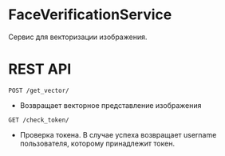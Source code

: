 # FaceVerificationService

Сервис для векторизации изображения.

# REST API

`POST /get_vector/`

- Возвращает векторное представление изображения

`GET /check_token/`

- Проверка токена. В случае успеха возвращает username пользователя, которому принадлежит токен.
